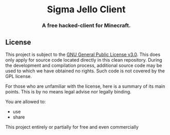 <div align="center">
<h1>Sigma Jello Client</h1>
<h3>A free hacked-client for Minecraft.</h3>

</div>

## License
This project is subject to the [GNU General Public License v3.0](LICENSE). This does only apply for source code located directly in this clean repository. During the development and compilation process, additional source code may be used to which we have obtained no rights. Such code is not covered by the GPL license.

For those who are unfamiliar with the license, here is a summary of its main points. This is by no means legal advise nor legally binding.

You are allowed to:
- use
- share

This project entirely or partially for free and even commercially
